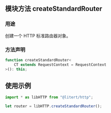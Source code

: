## 模块方法 createStandardRouter

### 用途

创建一个 HTTP 标准路由器对象。

### 方法声明

```ts
function createStandardRouter<
    CT extends RequestContext = RequestContext
>(): this;
```

## 使用示例

```ts
import * as libHTTP from "@litert/http";

let router = libHTTP.createStandardRouter();
```
